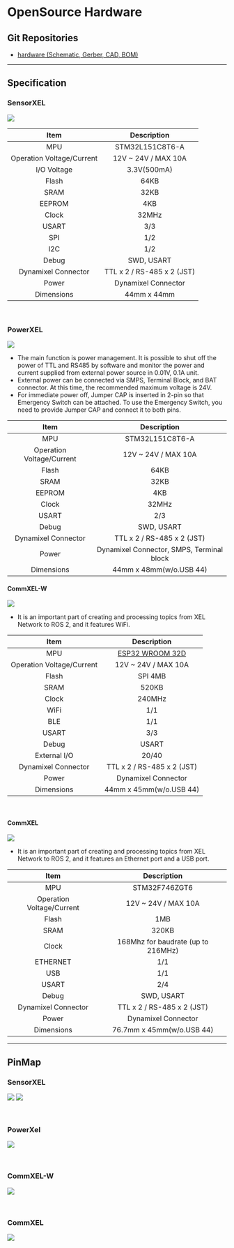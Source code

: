 # OpenSource Hardware

## Git Repositories
- [hardware (Schematic, Gerber, CAD, BOM)](https://github.com/ROBOTIS-GIT/XelNetwork_Hardware)

---

## Specification
### SensorXEL
![](_static/sensorxel_rev_f.png)
  
|Item|Description|
|:-:|:-:|
|MPU | STM32L151C8T6-A|
|Operation Voltage/Current | 12V ~ 24V / MAX 10A|
|I/O Voltage | 3.3V(500mA)|
|Flash | 64KB|
|SRAM | 32KB|
|EEPROM | 4KB|
|Clock | 32MHz|
|USART | 3/3|
|SPI | 1/2|
|I2C | 1/2|
|Debug | SWD, USART|
|Dynamixel Connector | TTL x 2 / RS-485 x 2 (JST)|
|Power | Dynamixel Connector|
|Dimensions | 44mm x 44mm|

<br>

### PowerXEL
![](_static/powerxel_rev_f.png)

  - The main function is power management. It is possible to shut off the power of TTL and RS485 by software and monitor the power and current supplied from external power source in 0.01V, 0.1A unit.
  - External power can be connected via SMPS, Terminal Block, and BAT connector. At this time, the recommended maximum voltage is 24V.
  - For immediate power off, Jumper CAP is inserted in 2-pin so that Emergency Switch can be attached. To use the Emergency Switch, you need to provide Jumper CAP and connect it to both pins.

|Item|Description|
|:-:|:-:|
|MPU | STM32L151C8T6-A|
|Operation Voltage/Current | 12V ~ 24V / MAX 10A|
|Flash | 64KB|
|SRAM | 32KB|
|EEPROM | 4KB|
|Clock | 32MHz|
|USART | 2/3|
|Debug | SWD, USART|
|Dynamixel Connector | TTL x 2 / RS-485 x 2 (JST)|
|Power | Dynamixel Connector, SMPS, Terminal block|
|Dimensions | 44mm x 48mm(w/o.USB 44)|


#### CommXEL-W
![](_static/commxel_w_rev_c.png)

  - It is an important part of creating and processing topics from XEL Network to ROS 2, and it features WiFi.

|Item|Description|
|:-:|:-:|
|MPU | [ESP32 WROOM 32D](https://www.espressif.com/en/products/hardware/esp32/overview)|
|Operation Voltage/Current | 12V ~ 24V / MAX 10A|
|Flash | SPI 4MB|
|SRAM | 520KB|
|Clock | 240MHz|
|WiFi | 1/1|
|BLE | 1/1|
|USART | 3/3|
|Debug | USART|
|External I/O | 20/40|
|Dynamixel Connector | TTL x 2 / RS-485 x 2 (JST)|
|Power | Dynamixel Connector|
|Dimensions | 44mm x 45mm(w/o.USB 44)|


<br>

#### CommXEL
![](_static/commxel_rev_e.png)
  - It is an important part of creating and processing topics from XEL Network to ROS 2, and it features an Ethernet port and a USB port.

|Item|Description|
|:-:|:-:|
|MPU | STM32F746ZGT6|
|Operation Voltage/Current | 12V ~ 24V / MAX 10A|
|Flash | 1MB|
|SRAM | 320KB|
|Clock | 168Mhz for baudrate (up to 216MHz)|
|ETHERNET | 1/1|
|USB | 1/1|
|USART | 2/4|
|Debug | SWD, USART|
|Dynamixel Connector | TTL x 2 / RS-485 x 2 (JST)|
|Power | Dynamixel Connector|
|Dimensions | 76.7mm x 45mm(w/o.USB 44)|

---

## PinMap

### SensorXEL
![](_static/pinmap_sensorxel_rev_f_1.png)
![](_static/pinmap_sensorxel_rev_f_2.png)

<br>

### PowerXel
![](_static/pinmap_powerxel_rev_f.png)

<br>

### CommXEL-W
![](_static/pinmap_commxel_w_rev_c.png)

<br>

### CommXEL
![](_static/pinmap_commxel_rev_e.png)